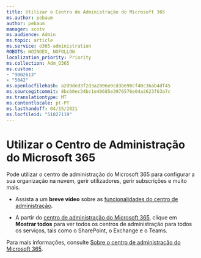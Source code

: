 ```yaml
---
title: Utilizar o Centro de Administração do Microsoft 365
ms.author: pebaum
author: pebaum
manager: scotv
ms.audience: Admin
ms.topic: article
ms.service: o365-administration
ROBOTS: NOINDEX, NOFOLLOW
localization_priority: Priority
ms.collection: Adm_O365
ms.custom:
- "9002613"
- "5042"
ms.openlocfilehash: a2d9ded3f2d3a2006e0cd3b698cf40c36ab4df45
ms.sourcegitcommit: 8bc60ec34bc1e40685e3976576e04a2623f63a7c
ms.translationtype: MT
ms.contentlocale: pt-PT
ms.lasthandoff: 04/15/2021
ms.locfileid: "51827119"
---
```

# <a name="using-the-microsoft-365-admin-center"></a>Utilizar o Centro de Administração do Microsoft 365

Pode utilizar o centro de administração do Microsoft 365 para configurar a sua organização na nuvem, gerir utilizadores, gerir subscrições e muito mais.

- Assista a um **breve vídeo** sobre as [funcionalidades do centro de administração](https://www.microsoft.com/videoplayer/embed/RWfvDL).

- A partir do [centro de administração do Microsoft 365](https://admin.microsoft.com/AdminPortal/Home#/homepage), clique em **Mostrar todos** para ver todos os centros de administração para todos os serviços, tais como o SharePoint, o Exchange e o Teams.

Para mais informações, consulte [Sobre o centro de administração do Microsoft 365](https://docs.microsoft.com/microsoft-365/admin/admin-overview/about-the-admin-center).
